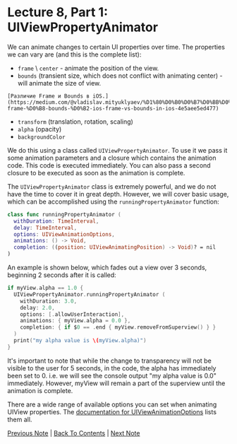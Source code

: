 # Lecture 8, Part 1: UIViewPropertyAnimator

We can animate changes to certain UI properties over time. The properties we can vary are (and this is the complete list):
* `frame` \ `center` - animate the position of the view.
* `bounds` (transient size, which does not conflict with animating center) - will animate the size of view.

```
[Различие Frame и Bounds в iOS.](https://medium.com/@vladislav.mityuklyaev/%D1%80%D0%B0%D0%B7%D0%BB%D0%B8%D1%87%D0%B8%D0%B5-frame-%D0%B8-bounds-%D0%B2-ios-frame-vs-bounds-in-ios-4e5aee5ed477)
```

* `transform` (translation, rotation, scaling)
* `alpha` (opacity)
* `backgroundColor`

We do this using a class called `UIViewPropertyAnimator`. To use it we pass it some animation parameters and a closure which contains the animation code. This code is executed immediately. You can also pass a second closure to be executed as soon as the animation is complete.

The `UIViewPropertyAnimator` class is extremely powerful, and we do not have the time to cover it in great depth. However, we will cover basic usage, which can be accomplished using the `runningPropertyAnimator` function:

```Swift
class func runningPropertyAnimator (
  withDuration: TimeInterval,
  delay: TimeInterval,
  options: UIViewAnimationOptions,
  animations: () -> Void,
  completion: ((position: UIViewAnimatingPosition) -> Void)? = nil
)
```

An example is shown below, which fades out a view over 3 seconds, beginning 2 seconds after it is called:

```Swift
if myView.alpha == 1.0 {
  UIViewPropertyAnimator.runningPropertyAnimator (
    withDuration: 3.0,
    delay: 2.0,
    options: [.allowUserInteraction],
    animations: { myView.alpha = 0.0 },
    completion: { if $0 == .end { myView.removeFromSuperview() } }
  )
  print("my alpha value is \(myView.alpha)")
}
```

It's important to note that while the change to transparency will not be visible to the user for 5 seconds, in the code, the alpha has immediately been set to 0. i.e. we will see the console output "my alpha value is 0.0" immediately. However, myView will remain a part of the superview until the animation is complete.

There are a wide range of available options you can set when animating UIView properties. The [ documentation for UIViewAnimationOptions](https://developer.apple.com/documentation/uikit/uiviewanimationoptions) lists them all.

[Previous Note](../Lecture%208%20-%20Animation/Part%200%20-%20Intro.md) | [Back To Contents](https://github.com/Firanus/stanford-iOS-lecture-notes) |  [Next Note](../Lecture%208%20-%20Animation/Part%202%20-%20UIView%20Transitions.md)
